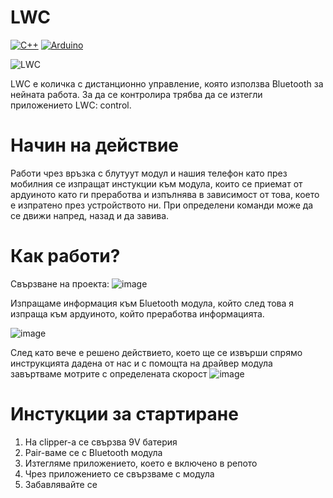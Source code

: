 # LWC
[![C++](https://img.shields.io/badge/c++-%2300599C.svg?style=for-the-badge&logo=c%2B%2B&logoColor=white)](http://cppreference.com/)
[![Arduino](https://img.shields.io/badge/Arduino-00979D?style=for-the-badge&logo=Arduino&logoColor=white)](https://www.arduino.cc/)


![LWC](https://user-images.githubusercontent.com/61556713/162579737-665bc22c-26d3-4699-86c5-87a0a6813d88.png)

LWC e количка с дистанционно управление, която използва Bluetooth за нейната работа. За да се контролира трябва да се изтегли приложението LWC: control. 
# Начин на действие
Работи чрез връзка с блутуут модул и нашия телефон като през мобилния се изпращат инстукции към модула, които се приемат от ардуиното като ги преработва и изпълнява в зависимост от това, което е изпратено през устройството ни. При определени команди може да се движи напред, назад и да завива.



# Как работи?
 Свързване на проекта:
![image](https://user-images.githubusercontent.com/61556713/162583172-58041e1a-95fb-4b85-a98e-559ced11f8f7.png)


Изпращаме информация към Бluetooth модула, който след това я изпраща към ардуиното, който преработва информацията. 

![image](https://user-images.githubusercontent.com/61556713/162582199-c642da03-b394-400b-8f78-88091ad4c4c5.png)

След като вече е решено действието, което ще се извърши спрямо инструкцията дадена от нас и с помощта на драйвер модула завъртваме мотрите с определената скорост
![image](https://user-images.githubusercontent.com/61556713/162582167-ae922160-27c9-4ae6-a5ff-08a887b6a811.png)


# Инстукции за стартиране
  1. На clipper-а се свързва 9V батерия
  2. Pair-ваме се с Bluetooth модула
  3. Изтегляме приложението, което е включено в репото
  4. Чрез приложението се свързваме с модула
  5. Забавлявайте се 
